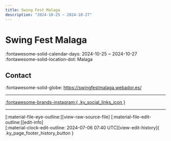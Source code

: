 ```yaml
---
title: Swing Fest Malaga
description: "2024-10-25 ~ 2024-10-27"
---
```


# Swing Fest Malaga 

:fontawesome-solid-calendar-days: 2024-10-25 ~ 2024-10-27  
:fontawesome-solid-location-dot: Malaga  

## Contact

:fontawesome-solid-globe: <https://swingfestmalaga.webador.es/>  

---

 [:fontawesome-brands-instagram:{ .ky_social_links_icon }](https://instagram.com/swingfestmalaga)

---

<div class="ky_page_footer" markdown>
<div class="ky_page_footer_trailing" markdown="span">
[:material-file-eye-outline:][view-raw-source-file]
[:material-file-edit-outline:][edit-info]
</div>
<div class="ky_page_footer_leading" markdown="span">
[:material-clock-edit-outline: 2024-07-06 07:40 UTC][view-edit-history]{ .ky_page_footer_history_button }
</div>
</div>

[view-raw-source-file]: https://github.com/swingdance/events/blob/main/2024/es_ES/swing-fest-malaga-2024.json "View Raw Source File"
[edit-info]: https://github.com/swingdance/events/issues/new?assignees=&labels=update+event&projects=&template=03-update_entity.yml&title=Update%20Event%3A%202024%2Fes_ES%20%E2%80%A2%20Swing%20Fest%20Malaga&region=es_ES&year=2024&id=swing-fest-malaga-2024&name=Swing%20Fest%20Malaga&org_id= "Edit Info"

[view-edit-history]: https://github.com/swingdance/events/commits/main/2024/es_ES/swing-fest-malaga-2024.json "View Edit History"
